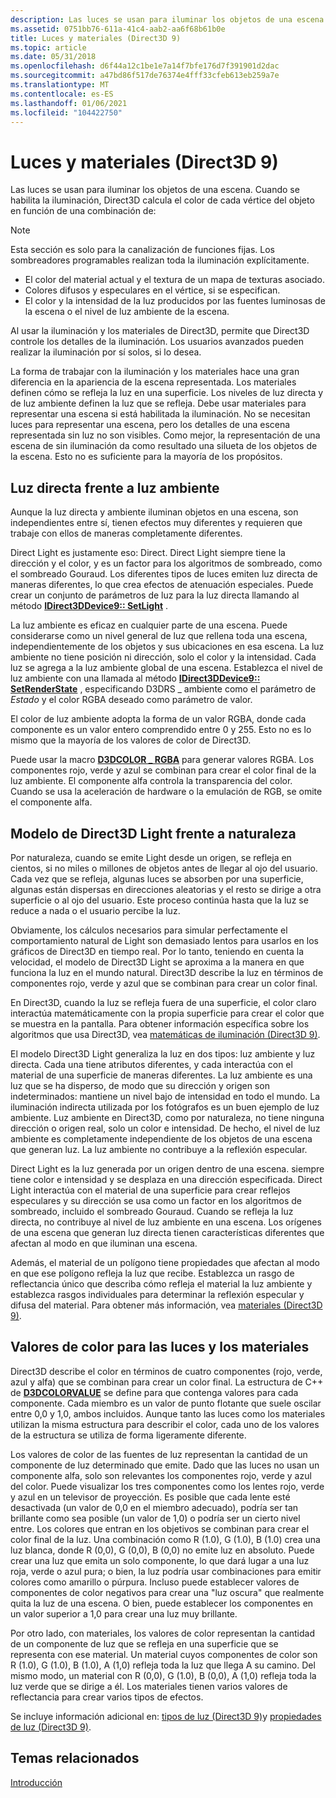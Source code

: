 ```yaml
---
description: Las luces se usan para iluminar los objetos de una escena.
ms.assetid: 0751bb76-611a-41c4-aab2-aa6f68b61b0e
title: Luces y materiales (Direct3D 9)
ms.topic: article
ms.date: 05/31/2018
ms.openlocfilehash: d6f44a12c1be1e7a14f7bfe176d7f391901d2dac
ms.sourcegitcommit: a47bd86f517de76374e4fff33cfeb613eb259a7e
ms.translationtype: MT
ms.contentlocale: es-ES
ms.lasthandoff: 01/06/2021
ms.locfileid: "104422750"
---
```

# <a name="lights-and-materials-direct3d-9"></a>Luces y materiales (Direct3D 9)

Las luces se usan para iluminar los objetos de una escena. Cuando se habilita la iluminación, Direct3D calcula el color de cada vértice del objeto en función de una combinación de:

> [!Note]  
> Esta sección es solo para la canalización de funciones fijas. Los sombreadores programables realizan toda la iluminación explícitamente.

 

-   El color del material actual y el textura de un mapa de texturas asociado.
-   Colores difusos y especulares en el vértice, si se especifican.
-   El color y la intensidad de la luz producidos por las fuentes luminosas de la escena o el nivel de luz ambiente de la escena.

Al usar la iluminación y los materiales de Direct3D, permite que Direct3D controle los detalles de la iluminación. Los usuarios avanzados pueden realizar la iluminación por sí solos, si lo desea.

La forma de trabajar con la iluminación y los materiales hace una gran diferencia en la apariencia de la escena representada. Los materiales definen cómo se refleja la luz en una superficie. Los niveles de luz directa y de luz ambiente definen la luz que se refleja. Debe usar materiales para representar una escena si está habilitada la iluminación. No se necesitan luces para representar una escena, pero los detalles de una escena representada sin luz no son visibles. Como mejor, la representación de una escena de sin iluminación da como resultado una silueta de los objetos de la escena. Esto no es suficiente para la mayoría de los propósitos.

## <a name="direct-light-vs-ambient-light"></a>Luz directa frente a luz ambiente

Aunque la luz directa y ambiente iluminan objetos en una escena, son independientes entre sí, tienen efectos muy diferentes y requieren que trabaje con ellos de maneras completamente diferentes.

Direct Light es justamente eso: Direct. Direct Light siempre tiene la dirección y el color, y es un factor para los algoritmos de sombreado, como el sombreado Gouraud. Los diferentes tipos de luces emiten luz directa de maneras diferentes, lo que crea efectos de atenuación especiales. Puede crear un conjunto de parámetros de luz para la luz directa llamando al método [**IDirect3DDevice9:: SetLight**](/windows/win32/api/d3d9helper/nf-d3d9helper-idirect3ddevice9-setlight) .

La luz ambiente es eficaz en cualquier parte de una escena. Puede considerarse como un nivel general de luz que rellena toda una escena, independientemente de los objetos y sus ubicaciones en esa escena. La luz ambiente no tiene posición ni dirección, solo el color y la intensidad. Cada luz se agrega a la luz ambiente global de una escena. Establezca el nivel de luz ambiente con una llamada al método [**IDirect3DDevice9:: SetRenderState**](/windows/win32/api/d3d9helper/nf-d3d9helper-idirect3ddevice9-setrenderstate) , especificando D3DRS \_ ambiente como el parámetro de *Estado* y el color RGBA deseado como parámetro de valor.

El color de luz ambiente adopta la forma de un valor RGBA, donde cada componente es un valor entero comprendido entre 0 y 255. Esto no es lo mismo que la mayoría de los valores de color de Direct3D.

Puede usar la macro [**D3DCOLOR \_ RGBA**](d3dcolor-rgba.md) para generar valores RGBA. Los componentes rojo, verde y azul se combinan para crear el color final de la luz ambiente. El componente alfa controla la transparencia del color. Cuando se usa la aceleración de hardware o la emulación de RGB, se omite el componente alfa.

## <a name="direct3d-light-model-vs-nature"></a>Modelo de Direct3D Light frente a naturaleza

Por naturaleza, cuando se emite Light desde un origen, se refleja en cientos, si no miles o millones de objetos antes de llegar al ojo del usuario. Cada vez que se refleja, algunas luces se absorben por una superficie, algunas están dispersas en direcciones aleatorias y el resto se dirige a otra superficie o al ojo del usuario. Este proceso continúa hasta que la luz se reduce a nada o el usuario percibe la luz.

Obviamente, los cálculos necesarios para simular perfectamente el comportamiento natural de Light son demasiado lentos para usarlos en los gráficos de Direct3D en tiempo real. Por lo tanto, teniendo en cuenta la velocidad, el modelo de Direct3D Light se aproxima a la manera en que funciona la luz en el mundo natural. Direct3D describe la luz en términos de componentes rojo, verde y azul que se combinan para crear un color final.

En Direct3D, cuando la luz se refleja fuera de una superficie, el color claro interactúa matemáticamente con la propia superficie para crear el color que se muestra en la pantalla. Para obtener información específica sobre los algoritmos que usa Direct3D, vea [matemáticas de iluminación (Direct3D 9)](mathematics-of-lighting.md).

El modelo Direct3D Light generaliza la luz en dos tipos: luz ambiente y luz directa. Cada una tiene atributos diferentes, y cada interactúa con el material de una superficie de maneras diferentes. La luz ambiente es una luz que se ha disperso, de modo que su dirección y origen son indeterminados: mantiene un nivel bajo de intensidad en todo el mundo. La iluminación indirecta utilizada por los fotógrafos es un buen ejemplo de luz ambiente. Luz ambiente en Direct3D, como por naturaleza, no tiene ninguna dirección o origen real, solo un color e intensidad. De hecho, el nivel de luz ambiente es completamente independiente de los objetos de una escena que generan luz. La luz ambiente no contribuye a la reflexión especular.

Direct Light es la luz generada por un origen dentro de una escena. siempre tiene color e intensidad y se desplaza en una dirección especificada. Direct Light interactúa con el material de una superficie para crear reflejos especulares y su dirección se usa como un factor en los algoritmos de sombreado, incluido el sombreado Gouraud. Cuando se refleja la luz directa, no contribuye al nivel de luz ambiente en una escena. Los orígenes de una escena que generan luz directa tienen características diferentes que afectan al modo en que iluminan una escena.

Además, el material de un polígono tiene propiedades que afectan al modo en que ese polígono refleja la luz que recibe. Establezca un rasgo de reflectancia único que describa cómo refleja el material la luz ambiente y establezca rasgos individuales para determinar la reflexión especular y difusa del material. Para obtener más información, vea [materiales (Direct3D 9)](materials.md).

## <a name="color-values-for-lights-and-materials"></a>Valores de color para las luces y los materiales

Direct3D describe el color en términos de cuatro componentes (rojo, verde, azul y alfa) que se combinan para crear un color final. La estructura de C++ de [**D3DCOLORVALUE**](d3dcolorvalue.md) se define para que contenga valores para cada componente. Cada miembro es un valor de punto flotante que suele oscilar entre 0,0 y 1,0, ambos incluidos. Aunque tanto las luces como los materiales utilizan la misma estructura para describir el color, cada uno de los valores de la estructura se utiliza de forma ligeramente diferente.

Los valores de color de las fuentes de luz representan la cantidad de un componente de luz determinado que emite. Dado que las luces no usan un componente alfa, solo son relevantes los componentes rojo, verde y azul del color. Puede visualizar los tres componentes como los lentes rojo, verde y azul en un televisor de proyección. Es posible que cada lente esté desactivada (un valor de 0,0 en el miembro adecuado), podría ser tan brillante como sea posible (un valor de 1,0) o podría ser un cierto nivel entre. Los colores que entran en los objetivos se combinan para crear el color final de la luz. Una combinación como R (1.0), G (1.0), B (1.0) crea una luz blanca, donde R (0,0), G (0,0), B (0,0) no emite luz en absoluto. Puede crear una luz que emita un solo componente, lo que dará lugar a una luz roja, verde o azul pura; o bien, la luz podría usar combinaciones para emitir colores como amarillo o púrpura. Incluso puede establecer valores de componentes de color negativos para crear una "luz oscura" que realmente quita la luz de una escena. O bien, puede establecer los componentes en un valor superior a 1,0 para crear una luz muy brillante.

Por otro lado, con materiales, los valores de color representan la cantidad de un componente de luz que se refleja en una superficie que se representa con ese material. Un material cuyos componentes de color son R (1.0), G (1.0), B (1.0), A (1,0) refleja toda la luz que llega A su camino. Del mismo modo, un material con R (0,0), G (1.0), B (0,0), A (1,0) refleja toda la luz verde que se dirige a él. Los materiales tienen varios valores de reflectancia para crear varios tipos de efectos.

Se incluye información adicional en: [tipos de luz (Direct3D 9)](light-types.md)y [propiedades de luz (Direct3D 9)](light-properties.md).

## <a name="related-topics"></a>Temas relacionados

<dl> <dt>

[Introducción](getting-started.md)
</dt> </dl>

 

 

